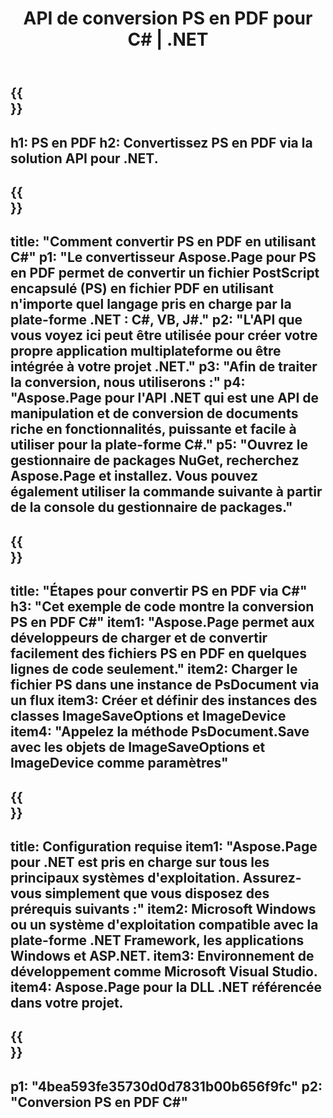 ﻿---
translation: true
template: /_templates/_conversion-child-net.md
title: API de conversion PS en PDF pour C# |  .NET
url: /net/conversion/ps-to-pdf/
description: Exemple de code pour la conversion PS en PDF C#. Utilisez le code d'exemple d'API pour la conversion de fichiers PS par lots en PDF dans VB.NET, Asp.NET ou toute application basée sur .NET.
informat: PS
outformat: PDF
otherformats: XPS EPS
---

{{<section banner>}}
---
h1: PS en PDF
h2: Convertissez PS en PDF via la solution API pour .NET.
---

{{<section overview>}}
---
title: "Comment convertir PS en PDF en utilisant C#"
p1: "Le convertisseur Aspose.Page pour PS en PDF permet de convertir un fichier PostScript encapsulé (PS) en fichier PDF en utilisant n'importe quel langage pris en charge par la plate-forme .NET : C#, VB, J#."
p2: "L'API que vous voyez ici peut être utilisée pour créer votre propre application multiplateforme ou être intégrée à votre projet .NET."
p3: "Afin de traiter la conversion, nous utiliserons :"
p4: "Aspose.Page pour l'API .NET qui est une API de manipulation et de conversion de documents riche en fonctionnalités, puissante et facile à utiliser pour la plate-forme C#."
p5: "Ouvrez le gestionnaire de packages NuGet, recherchez Aspose.Page et installez. Vous pouvez également utiliser la commande suivante à partir de la console du gestionnaire de packages."
---

{{<section feature1>}}
---
title: "Étapes pour convertir PS en PDF via C#"
h3: "Cet exemple de code montre la conversion PS en PDF C#"
item1: "Aspose.Page permet aux développeurs de charger et de convertir facilement des fichiers PS en PDF en quelques lignes de code seulement."
item2: Charger le fichier PS dans une instance de PsDocument via un flux
item3: Créer et définir des instances des classes ImageSaveOptions et ImageDevice
item4: "Appelez la méthode PsDocument.Save avec les objets de ImageSaveOptions et ImageDevice comme paramètres"
---

{{<section feature2>}}
---
title: Configuration requise
item1: "Aspose.Page pour .NET est pris en charge sur tous les principaux systèmes d'exploitation. Assurez-vous simplement que vous disposez des prérequis suivants :"
item2: Microsoft Windows ou un système d'exploitation compatible avec la plate-forme .NET Framework, les applications Windows et ASP.NET.
item3: Environnement de développement comme Microsoft Visual Studio.
item4: Aspose.Page pour la DLL .NET référencée dans votre projet.
---

{{<section gist>}}
---
p1: "4bea593fe35730d0d7831b00b656f9fc"
p2: "Conversion PS en PDF C#"
---

